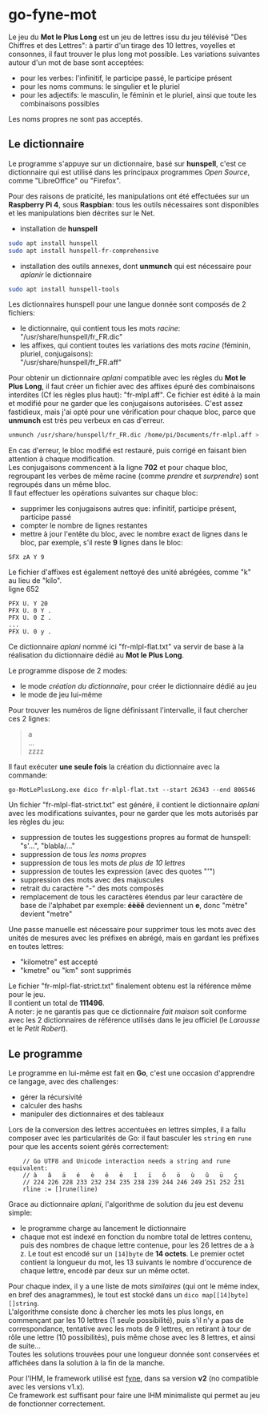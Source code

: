 # go-fyne-mot

Le jeu du **Mot le Plus Long** est un jeu de lettres issu du jeu télévisé "Des Chiffres et des Lettres": à partir d'un tirage des 10 lettres, voyelles et consonnes, il faut trouver le plus long mot possible. Les variations suivantes autour d'un mot de base sont acceptées:  
- pour les verbes: l'infinitif, le participe passé, le participe présent
- pour les noms communs: le singulier et le pluriel
- pour les adjectifs: le masculin, le féminin et le pluriel, ainsi que toute les combinaisons possibles

Les noms propres ne sont pas acceptés.

## Le dictionnaire

Le programme s'appuye sur un dictionnaire, basé sur **hunspell**, c'est ce dictionnaire qui est utilisé dans les principaux programmes *Open Source*, comme "LibreOffice" ou "Firefox".  

Pour des raisons de praticité, les manipulations ont été effectuées sur un **Raspberry Pi 4**, sous **Raspbian**: tous les outils nécessaires sont disponibles et les manipulations bien décrites sur le Net.
- installation de **hunspell**
```bash
sudo apt install hunspell
sudo apt install hunspell-fr-comprehensive
```
- installation des outils annexes, dont **unmunch** qui est nécessaire pour *aplanir* le dictionnaire
```bash
sudo apt install hunspell-tools
```

Les dictionnaires hunspell pour une langue donnée sont composés de 2 fichiers:  
- le dictionnaire, qui contient tous les mots *racine*:  
"/usr/share/hunspell/fr_FR.dic"
- les affixes, qui contient toutes les variations des mots *racine* (féminin, pluriel, conjugaisons):  
"/usr/share/hunspell/fr_FR.aff"

Pour obtenir un dictionnaire *aplani* compatible avec les règles du **Mot le Plus Long**, il faut créer un fichier avec des affixes épuré des combinaisons interdites (Cf les règles plus haut): "fr-mlpl.aff". Ce fichier est édité à la main et modifié pour ne garder que les conjugaisons autorisées. C'est assez fastidieux, mais j'ai opté pour une vérification pour chaque bloc, parce que **unmunch** est très peu verbeux en cas d'erreur.
```bash
unmunch /usr/share/hunspell/fr_FR.dic /home/pi/Documents/fr-mlpl.aff > fr-mlpl-flat.txt
```

En cas d'erreur, le bloc modifié est restauré, puis corrigé en faisant bien attention à chaque modification.  
Les conjugaisons commencent à la ligne **702** et pour chaque bloc, regroupant les verbes de même racine (comme *prendre* et *surprendre*) sont regroupés dans un même bloc.  
Il faut effectuer les opérations suivantes sur chaque bloc:
- supprimer les conjugaisons autres que: infinitif, participe présent, participe passé
- compter le nombre de lignes restantes
- mettre à jour l'entête du bloc, avec le nombre exact de lignes dans le bloc, par exemple, s'il reste **9** lignes dans le bloc:
```
SFX zA Y 9
```
Le fichier d'affixes est également nettoyé des unité abrégées, comme "k" au lieu de "kilo".  
ligne 652
```
PFX U. Y 20
PFX U. 0 Y .
PFX U. 0 Z .
...
PFX U. 0 y .
```

Ce dictionnaire *aplani* nommé ici "fr-mlpl-flat.txt" va servir de base à la réalisation du dictionnaire dédié au **Mot le Plus Long**.  

Le programme dispose de 2 modes:
- le mode *création du dictionnaire*, pour créer le dictionnaire dédié au jeu
- le mode de jeu lui-même

Pour trouver les numéros de ligne définissant l'intervalle, il faut chercher ces 2 lignes:
> a  
> ...  
> zzzz  

Il faut exécuter **une seule fois** la création du dictionnaire avec la commande:
```
go-MotLePlusLong.exe dico fr-mlpl-flat.txt --start 26343 --end 806546
```

Un fichier "fr-mlpl-flat-strict.txt" est généré, il contient le dictionnaire *aplani* avec les modifications suivantes, pour ne garder que les mots autorisés par les règles du jeu:
- suppression de toutes les suggestions propres au format de hunspell: "s'...", "blabla/..."
- suppression de tous *les noms propres*
- suppression de tous les mots *de plus de 10 lettres*
- suppression de toutes les expression (avec des quotes "'")
- suppression des mots avec des majuscules
- retrait du caractère "-" des mots composés
- remplacement de tous les caractères étendus par leur caractère de base de l'alphabet
par exemple: **éèëê** deviennent un **e**, donc "mètre" devient "metre"

Une passe manuelle est nécessaire pour supprimer tous les mots avec des unités de mesures avec les préfixes en abrégé, mais en gardant les préfixes en toutes lettres:
- "kilometre" est accepté
- "kmetre" ou "km" sont supprimés

Le fichier "fr-mlpl-flat-strict.txt" finalement obtenu est la référence même pour le jeu.  
Il contient un total de **111496**.  
A noter: je ne garantis pas que ce dictionnaire *fait maison* soit conforme avec les 2 dictionnaires de référence utilisés dans le jeu officiel (le *Larousse* et le *Petit Robert*).

## Le programme

Le programme en lui-même est fait en **Go**, c'est une occasion d'apprendre ce langage, avec des challenges:
- gérer la récursivité
- calculer des hashs
- manipuler des dictionnaires et des tableaux

Lors de la conversion des lettres accentuées en lettres simples, il a fallu composer avec les particularités de Go: il faut basculer les `string` en `rune` pour que les accents soient gérés correctement:
```
	// Go UTF8 and Unicode interaction needs a string and rune equivalent:
	// à   â   ä   é   è   ê   ë   î   ï   ô   ö   ù   û   ü   ç
	// 224 226 228 233 232 234 235 238 239 244 246 249 251 252 231
	rline := []rune(line)
```

Grace au dictionnaire *aplani*, l'algorithme de solution du jeu est devenu simple:
- le programme charge au lancement le dictionnaire
- chaque mot est indexé en fonction du nombre total de lettres contenu, puis des nombres de chaque lettre contenue, pour les 26 lettres de a à z. Le tout est encodé sur un `[14]byte` de **14 octets**. Le premier octet contient la longueur du mot, les 13 suivants le nombre d'occurence de chaque lettre, encodé par deux sur un même octet.  

Pour chaque index, il y a une liste de mots *similaires* (qui ont le même index, en bref des anagrammes), le tout est stocké dans un `dico map[[14]byte][]string`.  
L'algorithme consiste donc à chercher les mots les plus longs, en commençant par les 10 lettres (1 seule possibilité), puis s'il n'y a pas de correspondance, tentative avec les mots de 9 lettres, en retirant à tour de rôle une lettre (10 possibilités), puis même chose avec les 8 lettres, et ainsi de suite...  
Toutes les solutions trouvées pour une longueur donnée sont conservées et affichées dans la solution à la fin de la manche.  

Pour l'IHM, le framework utilisé est [fyne](https://github.com/fyne-io/fyne), dans sa version **v2** (no compatible avec les versions v1.x).  
Ce framework est suffisant pour faire une IHM minimaliste qui permet au jeu de fonctionner correctement.  
